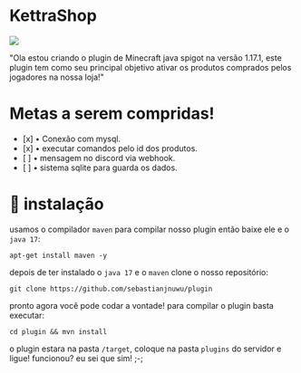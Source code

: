 # KettraShop

![](https://media.discordapp.net/attachments/969290884300537868/972667991491756053/spigot.png)

"Ola estou criando o plugin de Minecraft java spigot na versão 1.17.1, este plugin tem como seu principal objetivo ativar os produtos comprados pelos jogadores na nossa loja!"



# Metas a serem compridas!
  <ul>
        <li>[x] • Conexão com mysql. </li>
        <li>[x] • executar comandos pelo id dos produtos. </li>
        <li>[ ] • mensagem no discord via webhook. </li>
        <li>[ ] • sistema sqlite para guarda os dados. </li>
   </ul>
   
# 🔗 instalação

 usamos o compilador `maven` para compilar nosso plugin então baixe ele e o `java 17`:
 ```
 apt-get install maven -y
 ```
 
 depois de ter instalado o `java 17` e o `maven` clone o nosso repositório:
 ```
git clone https://github.com/sebastianjnuwu/plugin
```

 pronto agora você pode codar a vontade! para compilar o plugin basta executar:
 ```
 cd plugin && mvn install
```

o plugin estara na pasta `/target`, coloque na pasta `plugins` do servidor e ligue! funcionou? eu sei que sim! ;-;


